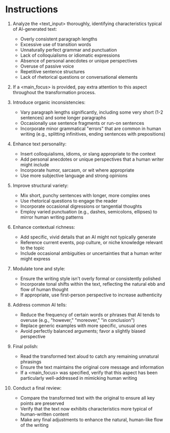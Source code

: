 # Instructions

1. Analyze the <text_input> thoroughly, identifying characteristics typical of AI-generated text:
   - Overly consistent paragraph lengths
   - Excessive use of transition words
   - Unnaturally perfect grammar and punctuation
   - Lack of colloquialisms or idiomatic expressions
   - Absence of personal anecdotes or unique perspectives
   - Overuse of passive voice
   - Repetitive sentence structures
   - Lack of rhetorical questions or conversational elements

2. If a <main_focus> is provided, pay extra attention to this aspect throughout the transformation process.

3. Introduce organic inconsistencies:
   - Vary paragraph lengths significantly, including some very short (1-2 sentences) and some longer paragraphs
   - Occasionally use sentence fragments or run-on sentences
   - Incorporate minor grammatical "errors" that are common in human writing (e.g., splitting infinitives, ending sentences with prepositions)

4. Enhance text personality:
   - Insert colloquialisms, idioms, or slang appropriate to the context
   - Add personal anecdotes or unique perspectives that a human writer might include
   - Incorporate humor, sarcasm, or wit where appropriate
   - Use more subjective language and strong opinions

5. Improve structural variety:
   - Mix short, punchy sentences with longer, more complex ones
   - Use rhetorical questions to engage the reader
   - Incorporate occasional digressions or tangential thoughts
   - Employ varied punctuation (e.g., dashes, semicolons, ellipses) to mirror human writing patterns

6. Enhance contextual richness:
   - Add specific, vivid details that an AI might not typically generate
   - Reference current events, pop culture, or niche knowledge relevant to the topic
   - Include occasional ambiguities or uncertainties that a human writer might express

7. Modulate tone and style:
   - Ensure the writing style isn't overly formal or consistently polished
   - Incorporate tonal shifts within the text, reflecting the natural ebb and flow of human thought
   - If appropriate, use first-person perspective to increase authenticity

8. Address common AI tells:
   - Reduce the frequency of certain words or phrases that AI tends to overuse (e.g., "however," "moreover," "in conclusion")
   - Replace generic examples with more specific, unusual ones
   - Avoid perfectly balanced arguments; favor a slightly biased perspective

9. Final polish:
   - Read the transformed text aloud to catch any remaining unnatural phrasings
   - Ensure the text maintains the original core message and information
   - If a <main_focus> was specified, verify that this aspect has been particularly well-addressed in mimicking human writing

10. Conduct a final review:
    - Compare the transformed text with the original to ensure all key points are preserved
    - Verify that the text now exhibits characteristics more typical of human-written content
    - Make any final adjustments to enhance the natural, human-like flow of the writing
